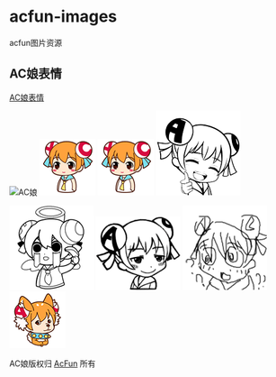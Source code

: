 # acfun-images
acfun图片资源    


## AC娘表情
[AC娘表情](https://github.com/acfungame/acfun-images/tree/master/acfun_emoji "AC娘表情")

![AC娘](https://github.com/acfungame/acfun-images/blob/master/acfun_emoji/AC%E5%A8%98/01.gif "AC娘")  ![新娘](https://github.com/acfungame/acfun-images/blob/master/acfun_emoji/%E5%BD%A9%E5%A8%98/01.gif "新娘")  ![彩娘](https://github.com/acfungame/acfun-images/blob/master/acfun_emoji/%E5%BD%A9%E5%A8%98/01.gif "彩娘")  ![佐贺idol](https://github.com/acfungame/acfun-images/blob/master/acfun_emoji/%E4%BD%90%E8%B4%BAidol/01.gif "佐贺idol")  

![AC先锋](https://github.com/acfungame/acfun-images/blob/master/acfun_emoji/AC%E5%85%88%E9%94%8B/01.gif "AC先锋")  ![匿名版](https://github.com/acfungame/acfun-images/blob/master/acfun_emoji/%E5%8C%BF%E5%90%8D%E7%89%88/01.gif "匿名版")  ![魔改娘](https://github.com/acfungame/acfun-images/blob/master/acfun_emoji/%E9%AD%94%E6%94%B9%E5%A8%98/01.gif "魔改娘") ![犬娘](https://github.com/acfungame/acfun-images/blob/master/acfun_emoji/%E7%8A%AC%E5%A8%98/01.gif "犬娘")



AC娘版权归 [AcFun](https://www.acfun.cn "AcFun弹幕视频网 - 认真你就输啦 (・ω・)ノ- ( ゜- ゜)つロ") 所有
